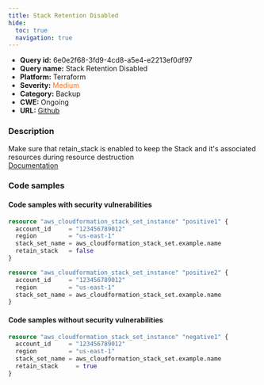 ```yaml
---
title: Stack Retention Disabled
hide:
  toc: true
  navigation: true
---
```


-   **Query id:** 6e0e2f68-3fd9-4cd8-a5e4-e2213ef0df97
-   **Query name:** Stack Retention Disabled
-   **Platform:** Terraform
-   **Severity:** <span style="color:#ff7213">Medium</span>
-   **Category:** Backup
-   **CWE:** Ongoing
-   **URL:** [Github](https://github.com/DataDog/kics/tree/master/assets/queries/terraform/aws/stack_retention_disabled)

### Description
Make sure that retain_stack is enabled to keep the Stack and it's associated resources during resource destruction<br>
[Documentation](https://registry.terraform.io/providers/hashicorp/aws/latest/docs/resources/cloudformation_stack_set_instance#stack_set_name)

### Code samples
#### Code samples with security vulnerabilities
```tf title="Positive test num. 1 - tf file" hl_lines="8 5"
resource "aws_cloudformation_stack_set_instance" "positive1" {
  account_id     = "123456789012"
  region         = "us-east-1"
  stack_set_name = aws_cloudformation_stack_set.example.name
  retain_stack   = false
}

resource "aws_cloudformation_stack_set_instance" "positive2" {
  account_id     = "123456789012"
  region         = "us-east-1"
  stack_set_name = aws_cloudformation_stack_set.example.name
}
```


#### Code samples without security vulnerabilities
```tf title="Negative test num. 1 - tf file"
resource "aws_cloudformation_stack_set_instance" "negative1" {
  account_id     = "123456789012"
  region         = "us-east-1"
  stack_set_name = aws_cloudformation_stack_set.example.name
  retain_stack     = true
}
```

